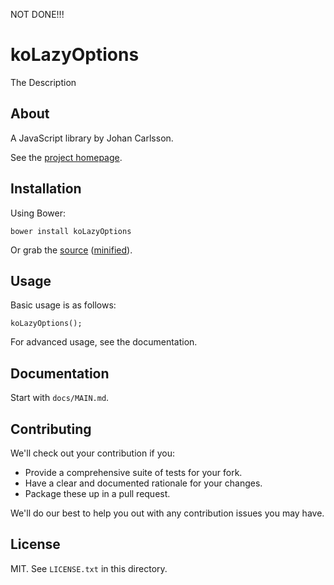 NOT DONE!!!

# koLazyOptions

The Description

## About

A JavaScript library by Johan Carlsson.

See the [project homepage](http://johancn87.github.io/koLazyOptions).

## Installation

Using Bower:

    bower install koLazyOptions

Or grab the [source](https://github.com/johancn87/koLazyOptions/dist/koLazyOptions.js) ([minified](https://github.com/johancn87/koLazyOptions/dist/koLazyOptions.min.js)).

## Usage

Basic usage is as follows:

    koLazyOptions();

For advanced usage, see the documentation.

## Documentation

Start with `docs/MAIN.md`.

## Contributing

We'll check out your contribution if you:

* Provide a comprehensive suite of tests for your fork.
* Have a clear and documented rationale for your changes.
* Package these up in a pull request.

We'll do our best to help you out with any contribution issues you may have.

## License

MIT. See `LICENSE.txt` in this directory.
